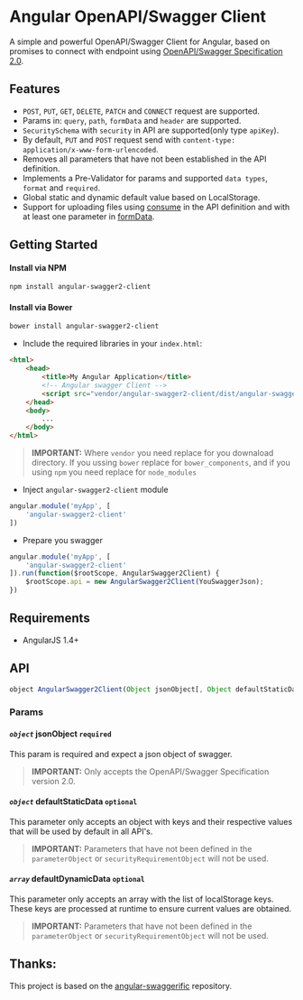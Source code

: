 # Angular OpenAPI/Swagger Client
A simple and powerful OpenAPI/Swagger Client for Angular, based on promises to connect with endpoint using [OpenAPI/Swagger Specification 2.0](http://swagger.io/).

## Features
* `POST`, `PUT`, `GET`, `DELETE`, `PATCH` and `CONNECT` request are supported.
* Params in: `query`, `path`, `formData` and `header` are supported.
* `SecuritySchema` with `security` in API are supported(only type `apiKey`).
* By default, `PUT` and `POST` request send with `content-type: application/x-www-form-urlencoded`.
* Removes all parameters that have not been established in the API definition.
* Implements a Pre-Validator for params and supported `data types`, `format` and `required`.
* Global static and dynamic default value based on LocalStorage.
* Support for uploading files using [consume](http://swagger.io/specification/#operation-object-36) in the API definition and with at least one parameter in [formData](http://swagger.io/specification/#parameterObject).

## Getting Started

#### Install via NPM
```bash
npm install angular-swagger2-client
```
#### Install via Bower
```bash
bower install angular-swagger2-client
```

* Include the required libraries in your `index.html`:

```html
<html>
    <head>
        <title>My Angular Application</title>
        <!-- Angular swagger Client -->
        <script src="vendor/angular-swagger2-client/dist/angular-swagger2-client.js"></script>
    </head>
    <body>
        ...
    </body>
</html>
```
> **IMPORTANT:** Where `vendor` you need replace for you downaload directory. If you ussing `bower` replace for `bower_components`, and if you using `npm` you need replace for `node_modules`
* Inject `angular-swagger2-client` module

```javascript
angular.module('myApp', [
	'angular-swagger2-client'
])
```

* Prepare you swagger

```javascript
angular.module('myApp', [
	'angular-swagger2-client'
]).run(function($rootScope, AngularSwagger2Client) {
	$rootScope.api = new AngularSwagger2Client(YouSwaggerJson);
})
```

## Requirements
* AngularJS 1.4+

## API

```javascript
object AngularSwagger2Client(Object jsonObject[, Object defaultStaticData[, Array defaultDynamicData]])
```

### Params

#### *`object`* jsonObject **`required`**
This param is required and expect a json object of swagger.
> **IMPORTANT:** Only accepts the OpenAPI/Swagger Specification version 2.0.

#### *`object`* defaultStaticData **`optional`**
This parameter only accepts an object with keys and their respective values that will be used by default in all API's.
> **IMPORTANT:** Parameters that have not been defined in the `parameterObject` or `securityRequirementObject` will not be used.

#### *`array`* defaultDynamicData **`optional`**
This parameter only accepts an array with the list of localStorage keys. These keys are processed at runtime to ensure current values are obtained.
> **IMPORTANT:** Parameters that have not been defined in the `parameterObject` or `securityRequirementObject` will not be used.


## Thanks:
This project is based on the [angular-swaggerific](https://github.com/TradeRev/angular-swaggerific) repository.
